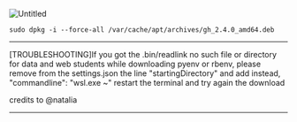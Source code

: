 ![Untitled](https://user-images.githubusercontent.com/45776359/148554395-416581b4-0434-4cfa-afab-a911ed694cf2.png)

`sudo dpkg -i --force-all /var/cache/apt/archives/gh_2.4.0_amd64.deb`


-----------------

[TROUBLESHOOTING]If you got the .bin/readlink no such file or directory  for data and web students while downloading pyenv or rbenv, please remove from the settings.json the line
"startingDirectory" 
and add instead,
"commandline": "wsl.exe ~"
restart the terminal and try again the download


credits to @natalia

--------------
